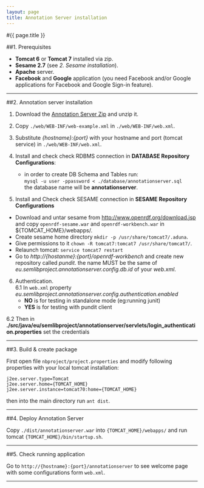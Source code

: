 ```yaml
---
layout: page
title: Annotation Server installation
---
```


#{{ page.title }}

##1. Prerequisites

  - **Tomcat 6** or **Tomcat 7** installed via zip.
  - **Sesame 2.7** (see *2. Sesame installation*).
  - **Apache** server.
  - **Facebook** and **Google** application (you need Facebook and/or Google applications for Facebook and Google Sign-in feature).

---

##2. Annotation server installation

1. Download the <a href="https://net7.codebasehq.com/upload/68f95571-ebde-8988-679d-863f7efb7ea9/show/original">Annotation Server Zip</a> and unzip it.
1. Copy `./web/WEB-INF/web-example.xml` in `./web/WEB-INF/web.xml`.
2. Substitute *{hostname}:{port}* with your hostname and port (tomcat service) in `./web/WEB-INF/web.xml`.
3. Install and check check RDBMS connection in **DATABASE Repository Configurations**:
    - in order to create DB Schema and Tables run:<br />
   `mysql -u user -ppassword < ./database/annotationserver.sql`<br />
    the database name will be **annotationserver**.

4. Install and Check check SESAME connection  in **SESAME Repository Configurations**
 - Download and untar sesame from http://www.openrdf.org/download.jsp and copy `openrdf-sesame.war`
 and `openrdf-workbench.war` in ${TOMCAT_HOME}/webapps/.
 - Create sesame home directory `mkdir -p /usr/share/tomcat7/.aduna`.
 - Give permissions to it `chown -R tomcat7:tomcat7 /usr/share/tomcat7/`.
 - Relaunch tomcat: `service tomcat7 restart`
 - Go to *http://{hostanme}:{port}/openrdf-workbench* and create new repository called *pundit*. the name MUST be the same of *eu.semlibproject.annotationserver.config.db.id* of your *web.xml*.


6. Authentication.<br />
  6.1 In `web.xml` property *eu.semlibproject.annotationserver.config.authentication.enabled*
    - **NO** is for testing in standalone mode (eg:running junit)
    - **YES** is for testing with pundit client

  6.2 Then in **./src/java/eu/semlibproject/annotationserver/servlets/login_authentication.properties** set the credentials


---

##3. Build & create package

First open file `nbproject/project.properties` and modify following properties with your local tomcat installation:


    j2ee.server.type=Tomcat
    j2ee.server.home={TOMCAT_HOME}
    j2ee.server.instance=tomcat70:home={TOMCAT_HOME}


then into the main directory run `ant dist`.

---

##4. Deploy Annotation Server

Copy `./dist/annotationserver.war` into `{TOMCAT_HOME}/webapps/` and run tomcat `{TOMCAT_HOME}/bin/startup.sh`.

---

##5. Check running application

Go to `http://{hostname}:{port}/annotationserver` to see welcome page with some configurations form `web.xml`.

---
